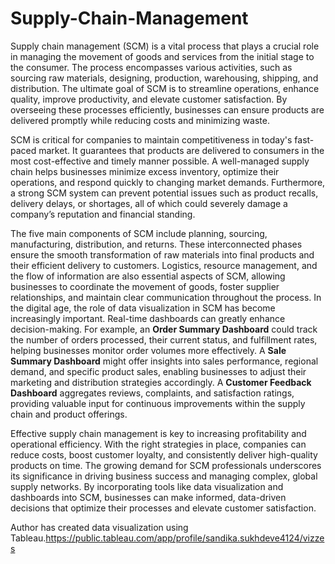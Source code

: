 # Supply-Chain-Management
Supply chain management (SCM) is a vital process that plays a crucial role in managing the movement of goods and services from the initial stage to the consumer. The process encompasses various activities, such as sourcing raw materials, designing, production, warehousing, shipping, and distribution. The ultimate goal of SCM is to streamline operations, enhance quality, improve productivity, and elevate customer satisfaction. By overseeing these processes efficiently, businesses can ensure products are delivered promptly while reducing costs and minimizing waste.

SCM is critical for companies to maintain competitiveness in today's fast-paced market. It guarantees that products are delivered to consumers in the most cost-effective and timely manner possible. A well-managed supply chain helps businesses minimize excess inventory, optimize their operations, and respond quickly to changing market demands. Furthermore, a strong SCM system can prevent potential issues such as product recalls, delivery delays, or shortages, all of which could severely damage a company’s reputation and financial standing.

The five main components of SCM include planning, sourcing, manufacturing, distribution, and returns. These interconnected phases ensure the smooth transformation of raw materials into final products and their efficient delivery to customers. Logistics, resource management, and the flow of information are also essential aspects of SCM, allowing businesses to coordinate the movement of goods, foster supplier relationships, and maintain clear communication throughout the process. In the digital age, the role of data visualization in SCM has become increasingly important. Real-time dashboards can greatly enhance decision-making. For example, an **Order Summary Dashboard** could track the number of orders processed, their current status, and fulfillment rates, helping businesses monitor order volumes more effectively. A **Sale Summary Dashboard** might offer insights into sales performance, regional demand, and specific product sales, enabling businesses to adjust their marketing and distribution strategies accordingly. A **Customer Feedback Dashboard** aggregates reviews, complaints, and satisfaction ratings, providing valuable input for continuous improvements within the supply chain and product offerings.

Effective supply chain management is key to increasing profitability and operational efficiency. With the right strategies in place, companies can reduce costs, boost customer loyalty, and consistently deliver high-quality products on time. The growing demand for SCM professionals underscores its significance in driving business success and managing complex, global supply networks. By incorporating tools like data visualization and dashboards into SCM, businesses can make informed, data-driven decisions that optimize their processes and elevate customer satisfaction.

Author has created data visualization using Tableau.https://public.tableau.com/app/profile/sandika.sukhdeve4124/vizzes
